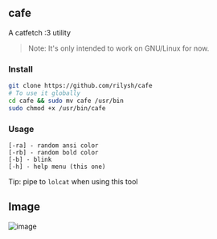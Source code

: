 ## cafe
A catfetch :3 utility
> Note: It's only intended to work on GNU/Linux for now.

### Install
```sh
git clone https://github.com/rilysh/cafe
# To use it globally
cd cafe && sudo mv cafe /usr/bin
sudo chmod +x /usr/bin/cafe
```
### Usage
```
[-ra] - random ansi color
[-rb] - random bold color
[-b] - blink
[-h] - help menu (this one)
```
Tip: pipe to `lolcat` when using this tool

## Image
![image](https://user-images.githubusercontent.com/71683721/192859661-e1d9e7d2-cd94-4dae-a095-2dddff86d5bc.png)
